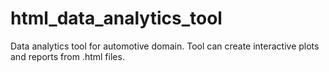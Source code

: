 # html_data_analytics_tool
Data analytics tool for automotive domain. Tool can create interactive plots and reports from .html files.
